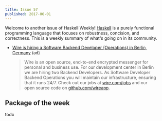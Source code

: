 ```yaml
---
title: Issue 57
published: 2017-06-01
---
```


Welcome to another issue of Haskell Weekly!
[Haskell](https://haskell-lang.org) is a purely functional programming language that focuses on robustness, concision, and correctness.
This is a weekly summary of what's going on in its community.

-   [Wire is hiring a Software Backend Developer (Operations) in Berlin, Germany](https://wire.softgarden.io/job/839014?l=en) (ad)

    > Wire is an open source, end-to-end encrypted messenger for personal and business use. For our development center in Berlin we are hiring two Backend Developers. As Software Developer Backend Operations you will maintain our infrastructure, ensuring that it runs 24/7. Check out our jobs at [wire.com/jobs](https://wire.com/en/jobs/) and our open source code on [github.com/wireapp](https://github.com/wireapp).

## Package of the week

todo
